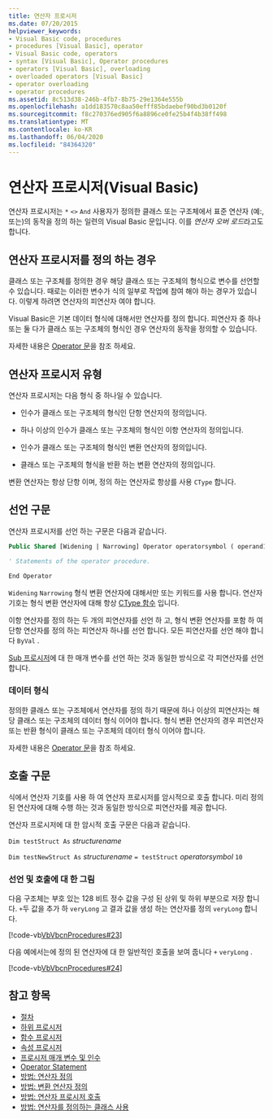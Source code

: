 ```yaml
---
title: 연산자 프로시저
ms.date: 07/20/2015
helpviewer_keywords:
- Visual Basic code, procedures
- procedures [Visual Basic], operator
- Visual Basic code, operators
- syntax [Visual Basic], Operator procedures
- operators [Visual Basic], overloading
- overloaded operators [Visual Basic]
- operator overloading
- operator procedures
ms.assetid: 8c513d38-246b-4fb7-8b75-29e1364e555b
ms.openlocfilehash: a1dd183570c8aa50efff85bdaebef90bd3b0120f
ms.sourcegitcommit: f8c270376ed905f6a8896ce0fe25b4f4b38ff498
ms.translationtype: MT
ms.contentlocale: ko-KR
ms.lasthandoff: 06/04/2020
ms.locfileid: "84364320"
---
```

# <a name="operator-procedures-visual-basic"></a>연산자 프로시저(Visual Basic)

연산자 프로시저는 `*` `<>` `And` 사용자가 정의한 클래스 또는 구조체에서 표준 연산자 (예:, 또는)의 동작을 정의 하는 일련의 Visual Basic 문입니다. 이를 *연산자 오버 로드*라고도 합니다.

## <a name="when-to-define-operator-procedures"></a>연산자 프로시저를 정의 하는 경우

클래스 또는 구조체를 정의한 경우 해당 클래스 또는 구조체의 형식으로 변수를 선언할 수 있습니다. 때로는 이러한 변수가 식의 일부로 작업에 참여 해야 하는 경우가 있습니다. 이렇게 하려면 연산자의 피연산자 여야 합니다.

Visual Basic은 기본 데이터 형식에 대해서만 연산자를 정의 합니다. 피연산자 중 하나 또는 둘 다가 클래스 또는 구조체의 형식인 경우 연산자의 동작을 정의할 수 있습니다.

자세한 내용은 [Operator 문](../../../language-reference/statements/operator-statement.md)을 참조 하세요.

## <a name="types-of-operator-procedure"></a>연산자 프로시저 유형

연산자 프로시저는 다음 형식 중 하나일 수 있습니다.

- 인수가 클래스 또는 구조체의 형식인 단항 연산자의 정의입니다.

- 하나 이상의 인수가 클래스 또는 구조체의 형식인 이항 연산자의 정의입니다.

- 인수가 클래스 또는 구조체의 형식인 변환 연산자의 정의입니다.

- 클래스 또는 구조체의 형식을 반환 하는 변환 연산자의 정의입니다.

 변환 연산자는 항상 단항 이며, 정의 하는 연산자로 항상를 사용 `CType` 합니다.

## <a name="declaration-syntax"></a>선언 구문

연산자 프로시저를 선언 하는 구문은 다음과 같습니다.

```vb
Public Shared [Widening | Narrowing] Operator operatorsymbol ( operand1 [,  operand2 ]) As datatype

' Statements of the operator procedure.

End Operator
```

`Widening` `Narrowing` 형식 변환 연산자에 대해서만 또는 키워드를 사용 합니다. 연산자 기호는 형식 변환 연산자에 대해 항상 [CType 함수](../../../language-reference/functions/ctype-function.md) 입니다.

이항 연산자를 정의 하는 두 개의 피연산자를 선언 하 고, 형식 변환 연산자를 포함 하 여 단항 연산자를 정의 하는 피연산자 하나를 선언 합니다. 모든 피연산자를 선언 해야 합니다 `ByVal` .

[Sub 프로시저](./sub-procedures.md)에 대 한 매개 변수를 선언 하는 것과 동일한 방식으로 각 피연산자를 선언 합니다.

### <a name="data-type"></a>데이터 형식

정의한 클래스 또는 구조체에서 연산자를 정의 하기 때문에 하나 이상의 피연산자는 해당 클래스 또는 구조체의 데이터 형식 이어야 합니다. 형식 변환 연산자의 경우 피연산자 또는 반환 형식이 클래스 또는 구조체의 데이터 형식 이어야 합니다.

자세한 내용은 [Operator 문](../../../language-reference/statements/operator-statement.md)을 참조 하세요.

## <a name="calling-syntax"></a>호출 구문

식에서 연산자 기호를 사용 하 여 연산자 프로시저를 암시적으로 호출 합니다. 미리 정의 된 연산자에 대해 수행 하는 것과 동일한 방식으로 피연산자를 제공 합니다.

연산자 프로시저에 대 한 암시적 호출 구문은 다음과 같습니다.

`Dim testStruct As`  *structurename*

`Dim testNewStruct As`  *structurename* `= testStruct` *operatorsymbol*      `10`

### <a name="illustration-of-declaration-and-call"></a>선언 및 호출에 대 한 그림

다음 구조체는 부호 있는 128 비트 정수 값을 구성 된 상위 및 하위 부분으로 저장 합니다. `+`두 값을 추가 하 `veryLong` 고 결과 값을 생성 하는 연산자를 정의 `veryLong` 합니다.

[!code-vb[VbVbcnProcedures#23](~/samples/snippets/visualbasic/VS_Snippets_VBCSharp/VbVbcnProcedures/VB/Class1.vb#23)]

다음 예에서는에 정의 된 연산자에 대 한 일반적인 호출을 보여 줍니다 `+` `veryLong` .

[!code-vb[VbVbcnProcedures#24](~/samples/snippets/visualbasic/VS_Snippets_VBCSharp/VbVbcnProcedures/VB/Class1.vb#24)]

## <a name="see-also"></a>참고 항목

- [절차](./index.md)
- [하위 프로시저](./sub-procedures.md)
- [함수 프로시저](./function-procedures.md)
- [속성 프로시저](./property-procedures.md)
- [프로시저 매개 변수 및 인수](./procedure-parameters-and-arguments.md)
- [Operator Statement](../../../language-reference/statements/operator-statement.md)
- [방법: 연산자 정의](./how-to-define-an-operator.md)
- [방법: 변환 연산자 정의](./how-to-define-a-conversion-operator.md)
- [방법: 연산자 프로시저 호출](./how-to-call-an-operator-procedure.md)
- [방법: 연산자를 정의하는 클래스 사용](./how-to-use-a-class-that-defines-operators.md)
